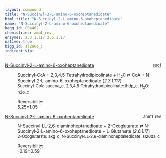 ```yaml
---
layout: compound
title: "N-Succinyl-2-L-amino-6-oxoheptanedioate"
html_title: "N-Succinyl-2-L-amino-6-oxoheptanedioate"
name: "N-Succinyl-2-L-amino-6-oxoheptanedioate"
kegg_id: C04462
chemistries: amn1_rev
enzymes: 2.3.1.117 2.6.1.17
native: true
bigg_id: sl2a6o_c
indirect_via:
---
```

<dl><dt class='rs-product'><a href='{{ site.url }}{{ site.baseurl }}/compounds/C04462' class='link-dark' data-bs-toggle='tooltip' data-bs-html='true' data-bs-title='KEGG: C04462'>N-Succinyl-2-L-amino-6-oxoheptanedioate</a><span style='float: right; max-width: 40%'><a href='{{ site.url }}{{ site.baseurl }}/chemistries/suc1' class='link-dark opacity-50' style='font-size: small; word-wrap: anywhere;'>suc1</a></span></dt><dd><p>Succinyl-CoA + 2,3,4,5-Tetrahydrodipicolinate + H<sub>2</sub>O &#8644; CoA + N-Succinyl-2-L-amino-6-oxoheptanedioate (<i>2.3.1.117</i>)<br /><span style='font-size: small;'><span data-bs-toggle='tooltip' data-bs-html='true' data-bs-title='KEGG: C00091'>Succinyl-CoA</span>: succoa_c, <span data-bs-toggle='tooltip' data-bs-html='true' data-bs-title='KEGG: C03972'>2,3,4,5-Tetrahydrodipicolinate</span>: thdp_c, <span data-bs-toggle='tooltip' data-bs-html='true' data-bs-title='KEGG: C00001'>H<sub>2</sub>O</span>: h2o_c</span><br /><div class="reversibility_info">Reversibility: <div class="progress"><div class="progress-bar bg-success" role="progressbar" style="width: 0%" aria-valuenow="0" aria-valuemin="0" aria-valuemax="100"></div></div><span>5.25&plusmn;1.05</span><div class="progress"><div class="progress-bar bg-danger" role="progressbar" style="width: 52.51%" aria-valuenow="5.2508724644566165" aria-valuemin="0" aria-valuemax="10"></div><div class="progress-bar bg-warning" role="progressbar" style="width: 10.49%" aria-valuenow="5.2508724644566165" aria-valuemin="0" aria-valuemax="10"></div></div></div></p><dl></dl></dd></dl><dl><dt class='rs-product'><a href='{{ site.url }}{{ site.baseurl }}/compounds/C04462' class='link-dark' data-bs-toggle='tooltip' data-bs-html='true' data-bs-title='KEGG: C04462'>N-Succinyl-2-L-amino-6-oxoheptanedioate</a><span style='float: right; max-width: 40%'><a href='{{ site.url }}{{ site.baseurl }}/chemistries/amn1_rev' class='link-dark opacity-50' style='font-size: small; word-wrap: anywhere;'>amn1_rev</a></span></dt><dd><p>N-Succinyl-LL-2,6-diaminoheptanedioate + 2-Oxoglutarate &#8644; N-Succinyl-2-L-amino-6-oxoheptanedioate + L-Glutamate (<i>2.6.1.17</i>)<br /><span style='font-size: small;'><span data-bs-toggle='tooltip' data-bs-html='true' data-bs-title='KEGG: C00026'>2-Oxoglutarate</span>: akg_c, <span data-bs-toggle='tooltip' data-bs-html='true' data-bs-title='KEGG: C04421'>N-Succinyl-LL-2,6-diaminoheptanedioate</span>: sl26da_c</span><br /><div class="reversibility_info">Reversibility: <div class="progress" style="flex-direction: row-reverse;"><div class="progress-bar bg-success" role="progressbar" style="width: 1.86%" aria-valuenow="-0.1860762949458634" aria-valuemin="0" aria-valuemax="10"></div><div class="progress-bar bg-warning" role="progressbar" style="width: 5.92%" aria-valuenow="-0.1860762949458634" aria-valuemin="0" aria-valuemax="10"></div></div><span>-0.19&plusmn;0.59</span><div class="progress"><div class="progress-bar bg-danger" role="progressbar" style="width: 0%" aria-valuenow="-0.1860762949458634" aria-valuemin="0" aria-valuemax="10"></div></div></div></p><dl></dl></dd></dl>